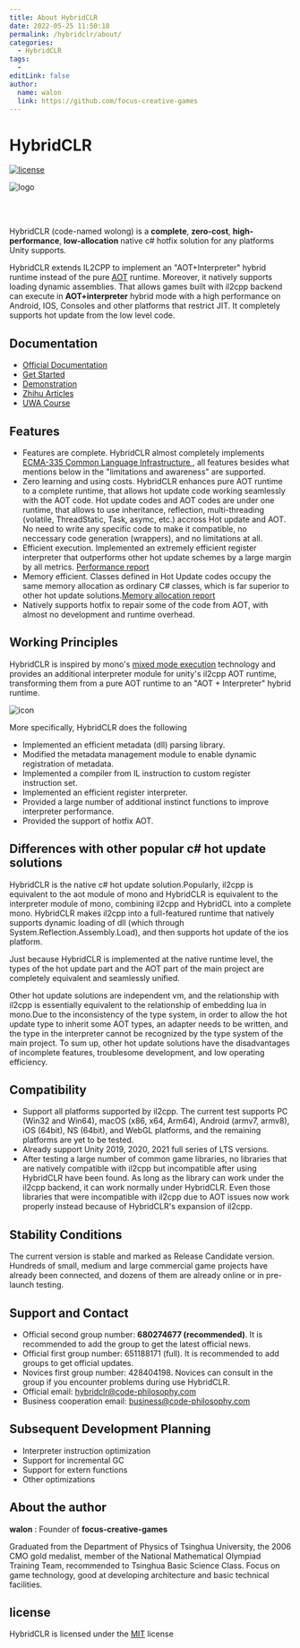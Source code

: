 ```yaml
---
title: About HybridCLR
date: 2022-05-25 11:50:18
permalink: /hybridclr/about/
categories:
  - HybridCLR
tags:
  - 
editLink: false
author: 
  name: walon
  link: https://github.com/focus-creative-games
---
```


# HybridCLR

[![license](http://img.shields.io/badge/license-MIT-blue.svg)](https://github.com/focus-creative-games/hybridclr/blob/main/LICENSE)

![logo](https://github.com/focus-creative-games/hybridclr/raw/main/docs/images/logo.jpg)

<br/>
<br/>

HybridCLR (code-named wolong) is a **complete**, **zero-cost**, **high-performance**, **low-allocation** native c# hotfix solution for any platforms Unity supports.

HybridCLR extends IL2CPP to implement an "AOT+Interpreter" hybrid runtime instead of the pure [AOT](https://en.wikipedia.org/wiki/Ahead-of-time_compilation) runtime. Moreover, it natively supports loading dynamic assemblies. That allows games built with il2cpp backend can execute in **AOT+interpreter** hybrid mode with a high performance on Android, IOS, Consoles and other platforms that restrict JIT. It completely supports hot update from the low level code.

## Documentation

- [Official Documentation](/en/hybridclr/about/)
- [Get Started](/en/hybridclr/start_up/)
- [Demonstration](https://github.com/focus-creative-games/hybridclr_trial)
- [Zhihu Articles](https://www.zhihu.com/column/c_1489549396035870720)
- [UWA Course](https://edu.uwa4d.com/course-intro/0/432)

## Features

- Features are complete. HybridCLR almost completely implements [ECMA-335 Common Language Infrastructure ](https://www.ecma-international.org/publications-and-standards/standards/ecma-335/), all features besides what mentions below in the "limitations and awareness" are supported.
- Zero learning and using costs. HybridCLR enhances pure AOT runtime to a complete runtime, that allows hot update code working seamlessly with the AOT code. Hot update codes and AOT codes are under one runtime, that allows to use inheritance, reflection, multi-threading (volatile, ThreadStatic, Task, asymc, etc.) accross Hot update and AOT. No need to write any specific code to make it compatible, no neccessary code generation (wrappers), and no limitations at all.
- Efficient execution. Implemented an extremely efficient register interpreter that outperforms other hot update schemes by a large margin by all metrics. [Performance report](/en/hybridclr/performance)
- Memory efficient. Classes defined in Hot Update codes occupy the same memory allocation as ordinary C# classes, which is far superior to other hot update solutions.[Memory allocation report](/en/hybridclr/memory)
- Natively supports hotfix to repair some of the code from AOT, with almost no development and runtime overhead.

## Working Principles

HybridCLR is inspired by mono's [mixed mode execution](https://www.mono-project.com/news/2017/11/13/mono-interpreter/) technology and provides an additional interpreter module for unity's il2cpp AOT runtime, transforming them from a pure AOT runtime to an "AOT + Interpreter" hybrid runtime.

![icon](https://github.com/focus-creative-games/hybridclr/raw/main/docs/images/architecture.png)

More specifically, HybridCLR does the following

- Implemented an efficient metadata (dll) parsing library.
- Modified the metadata management module to enable dynamic registration of metadata.
- Implemented a compiler from IL instruction to custom register instruction set.
- Implemented an efficient register interpreter.
- Provided a large number of additional instinct functions to improve interpreter performance.
- Provided the support of hotfix AOT.

## Differences with other popular c# hot update solutions

HybridCLR is the native c# hot update solution.Popularly, il2cpp is equivalent to the aot module of mono and HybridCLR is equivalent to the interpreter module of mono, combining il2cpp and HybridCL into a complete mono. HybridCLR makes il2cpp into a full-featured runtime that natively supports dynamic loading of dll (which through System.Reflection.Assembly.Load), and then supports hot update of the ios platform.

Just because HybridCLR is implemented at the native runtime level, the types of the hot update part and the AOT part of the main project are completely equivalent and seamlessly unified.

Other hot update solutions are independent vm, and the relationship with il2cpp is essentially equivalent to the relationship of embedding lua in mono.Due to the inconsistency of the type system, in order to allow the hot update type to inherit some AOT types, an adapter needs to be written, and the type in the interpreter cannot be recognized by the type system of the main project. To sum up, other hot update solutions have the disadvantages of incomplete features, troublesome development, and low operating efficiency.

## Compatibility

- Support all platforms supported by il2cpp. The current test supports PC (Win32 and Win64), macOS (x86, x64, Arm64), Android (armv7, armv8), iOS (64bit), NS (64bit), and WebGL platforms, and the remaining platforms are yet to be tested.
- Already support Unity 2019, 2020, 2021 full series of LTS versions.
- After testing a large number of common game libraries, no libraries that are natively compatible with il2cpp but incompatible after using HybridCLR have been found. As long as the library can work under the il2cpp backend, it can work normally under HybridCLR. Even those libraries that were incompatible with il2cpp due to AOT issues now work properly instead because of HybridCLR's expansion of il2cpp.

## Stability Conditions

The current version is stable and marked as Release Candidate version. Hundreds of small, medium and large commercial game projects have already been connected, and dozens of them are already online or in pre-launch testing.

## Support and Contact

- Official second group number: **680274677 (recommended)**. It is recommended to add the group to get the latest official news.
- Official first group number: 651188171 (full). It is recommended to add groups to get official updates.
- Novices first group number: 428404198. Novices can consult in the group if you encounter problems during use HybridCLR.
- Official email: hybridclr@code-philosophy.com
- Business cooperation email: business@code-philosophy.com

## Subsequent Development Planning

- Interpreter instruction optimization
- Support for incremental GC
- Support for extern functions
- Other optimizations

## About the author

**walon** : Founder of **focus-creative-games**

Graduated from the Department of Physics of Tsinghua University, the 2006 CMO gold medalist, member of the National Mathematical Olympiad Training Team, recommended to Tsinghua Basic Science Class. Focus on game technology, good at developing architecture and basic technical facilities.

## license

HybridCLR is licensed under the [MIT](https://github.com/focus-creative-games/hybridclr/blob/main/LICENSE) license
